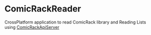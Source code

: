 # ComicRackReader
CrossPlatform application to read ComicRack library and Reading Lists using [ComicRackApiServer](https://github.com/gwhittey-pcode/ComicRackAPIServer)
